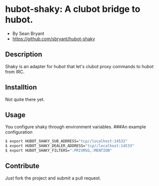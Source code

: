 hubot-shaky: A clubot bridge to hubot. 
================================

* By Sean Bryant
* https://github.com/sbryant/hubot-shaky

Description
-----------
Shaky is an adapter for hubot that let's clubot proxy commands to hubot
from IRC.

Installtion
-----------
Not quite there yet.

Usage
-----
You configure shaky through environment variables.
###An example configuration

```bash
$ export HUBOT_SHAKY_SUB_ADDRESS="tcp//localhost:14532"
$ export HUBOT_SHAKY_DEALER_ADDRESS="tcp//localhost:14533"
$ export HUBOT_SHAKY_FILTERS=":PRIVMSG,:MENTION"
```

Contribute
----------
Just fork the project and submit a pull request.
